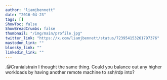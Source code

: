 ```yaml
---
author: "liamjbennett"
date: "2016-04-23"
tags: []
ShowToc: false
ShowBreadCrumbs: false
thumbnail: "/img/main/profile.jpg"
twitter_link: "https://x.com/liamjbennett/status/723954153261797376"
mastodon_link: ""
bluesky_link: ""
linkedin_link: ""
---
```


.@Cranialstrain I thought the same thing. Could you balance out any higher workloads by having another remote machine to ssh/rdp into?

